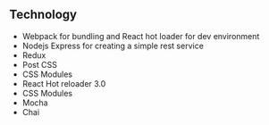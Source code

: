 
## Technology

- Webpack for bundling and React hot loader for dev environment
- Nodejs Express for creating a simple rest service
- Redux
- Post CSS
- CSS Modules
- React Hot reloader 3.0
- CSS Modules
- Mocha
- Chai
